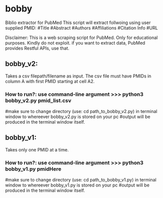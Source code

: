 # bobby
Biblio extractor for PubMed
This script will extract follwoing using user supplied PMID:
#Title
#Abstract
#Authors
#Affiliations
#Citation Info
#URL

Disclaimer: This is a web scraping script for PubMed. Only for educational purposes. Kindly do not exploit. if you want to extract data, PubMed provides Restful APIs, use that.

## bobby_v2:
Takes a csv filepath/filename as input. The csv file must have PMIDs in column A with first PMID starting at cell A2.
### How to run?: use command-line argument >>> python3 bobby_v2.py pmid_list.csv
#make sure to change directory (use: cd path_to_bobby_v2.py) in terminal window to whereever bobby_v2.py is stored on your pc
#output will be produced in the terminal window itself.

## bobby_v1:
Takes only one PMID at a time.

### How to run?: use command-line argument >>> python3 bobby_v1.py pmidHere
#make sure to change directory (use: cd path_to_bobby_v1.py) in terminal window to whereever bobby_v1.py is stored on your pc
#output will be produced in the terminal window itself.
